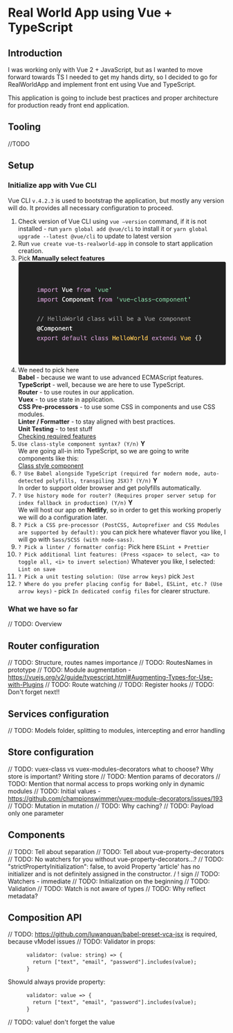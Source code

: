 # Real World App using Vue + TypeScript

## Introduction

I was working only with Vue 2 + JavaScript, but as I wanted to move forward towards TS I needed to get my hands dirty, so I decided to go for RealWorldApp and implement front ent using Vue and TypeScript.

This application is going to include best practices and proper architecture for production ready front end application.

## Tooling

//TODO

## Setup

### Initialize app with **Vue CLI**

Vue CLI `v.4.2.3` is used to bootstrap the application, but mostly any version will do. It provides all necessary configuration to proceed.

1. Check version of Vue CLI using `vue —version` command, if it is not installed - run `yarn global add @vue/cli` to install it or `yarn global upgrade --latest @vue/cli` to update to latest version
1. Run `vue create vue-ts-realworld-app` in console to start application creation.
1. Pick **Manually select features**  
   ![Picking a preset](https://github.com/AlexBrohshtut/vue-ts-realworld-app/blob/master/guide/img/class-style-component.png)
1. We need to pick here  
   **Babel** - because we want to use advanced ECMAScript features.  
   **TypeScript** - well, because we are here to use TypeScript.  
   **Router** - to use routes in our application.  
   **Vuex** - to use state in application.  
   **CSS Pre-processors** - to use some CSS in components and use CSS modules.  
   **Linter / Formatter** - to stay aligned with best practices.  
   **Unit Testing** - to test stuff  
   [Checking required features](./img/setup-second-step.png)
1. `Use class-style component syntax? (Y/n)` **Y**  
   We are going all-in into TypeScript, so we are going to write components like this:  
   [Class style component](./img/class-style-component.png)
1. `? Use Babel alongside TypeScript (required for modern mode, auto-detected polyfills, transpiling JSX)? (Y/n)` **Y**  
   In order to support older browser and get polyfills automatically.
1. `? Use history mode for router? (Requires proper server setup for index fallback in production) (Y/n)` **Y**  
   We will host our app on **Netlify**, so in order to get this working properly we will do a configuration later.
1. `? Pick a CSS pre-processor (PostCSS, Autoprefixer and CSS Modules are supported by default):` you can pick here whatever flavor you like, I will go with `Sass/SCSS (with node-sass)`.
1. `? Pick a linter / formatter config:` Pick here `ESLint + Prettier`
1. `? Pick additional lint features: (Press <space> to select, <a> to toggle all, <i> to invert selection)` Whatever you like, I selected: `Lint on save`
1. `? Pick a unit testing solution: (Use arrow keys)` pick `Jest`
1. `? Where do you prefer placing config for Babel, ESLint, etc.? (Use arrow keys)` - pick `In dedicated config files` for clearer structure.

### What we have so far

// TODO: Overview

## Router configuration

// TODO: Structure, routes names importance
// TODO: RoutesNames in prototype
// TODO: Module augmentation - https://vuejs.org/v2/guide/typescript.html#Augmenting-Types-for-Use-with-Plugins
// TODO: Route watching
// TODO: Register hooks
// TODO: Don't forget next!!

## Services configuration

// TODO: Models folder, splitting to modules, intercepting and error handling

## Store configuration

// TODO: vuex-class vs vuex-modules-decorators what to choose? Why store is important? Writing store
// TODO: Mention params of decorators
// TODO: Mention that normal access to props working only in dynamic modules
// TODO: Initial values - https://github.com/championswimmer/vuex-module-decorators/issues/193
// TODO: Mutation in mutation
// TODO: Why caching?
// TODO: Payload only one parameter

## Components

// TODO: Tell about separation
// TODO: Tell about vue-property-decorators
// TODO: No watchers for you without vue-property-decorators...?
// TODO: "strictPropertyInitialization": false, to avoid Property 'article' has no initializer and is not definitely assigned in the constructor. / ! sign
// TODO: Watchers - immediate
// TODO: Initialization on the beginning
// TODO: Validation
// TODO: Watch is not aware of types
// TODO: Why reflect metadata?

## Composition API

// TODO: https://github.com/luwanquan/babel-preset-vca-jsx is required, because vModel issues
// TODO: Validator in props:

```
      validator: (value: string) => {
        return ["text", "email", "password"].includes(value);
      }
```

Showuld always provide property:

```
      validator: value => {
        return ["text", "email", "password"].includes(value);
      }
```

// TODO: value! don't forget the value
